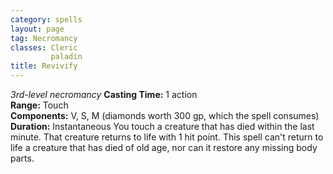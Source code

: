 ```yaml
---
category: spells
layout: page
tag: Necromancy
classes: Cleric
         paladin
title: Revivify 
---
```

_3rd-level necromancy_ 
**Casting Time:** 1 action    
**Range:** Touch    
**Components:** V, S, M (diamonds worth 300 gp, which the spell consumes)    
**Duration:** Instantaneous 
You touch a creature that has died within the last minute. That creature returns to life with 1 hit point. This spell can't return to life a creature that has died of old age, nor can it restore any missing body parts. 